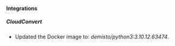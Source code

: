 #### Integrations
##### CloudConvert
- Updated the Docker image to: *demisto/python3:3.10.12.63474*.
